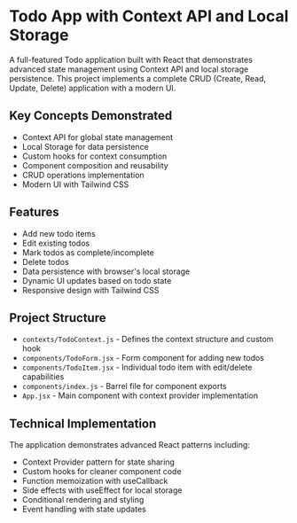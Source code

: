 # Todo App with Context API and Local Storage

A full-featured Todo application built with React that demonstrates advanced state management using Context API and local storage persistence. This project implements a complete CRUD (Create, Read, Update, Delete) application with a modern UI.

## Key Concepts Demonstrated

- Context API for global state management
- Local Storage for data persistence
- Custom hooks for context consumption
- Component composition and reusability
- CRUD operations implementation
- Modern UI with Tailwind CSS

## Features

- Add new todo items
- Edit existing todos
- Mark todos as complete/incomplete
- Delete todos
- Data persistence with browser's local storage
- Dynamic UI updates based on todo state
- Responsive design with Tailwind CSS

## Project Structure

- `contexts/TodoContext.js` - Defines the context structure and custom hook
- `components/TodoForm.jsx` - Form component for adding new todos
- `components/TodoItem.jsx` - Individual todo item with edit/delete capabilities
- `components/index.js` - Barrel file for component exports
- `App.jsx` - Main component with context provider implementation

## Technical Implementation

The application demonstrates advanced React patterns including:
- Context Provider pattern for state sharing
- Custom hooks for cleaner component code
- Function memoization with useCallback
- Side effects with useEffect for local storage
- Conditional rendering and styling
- Event handling with state updates